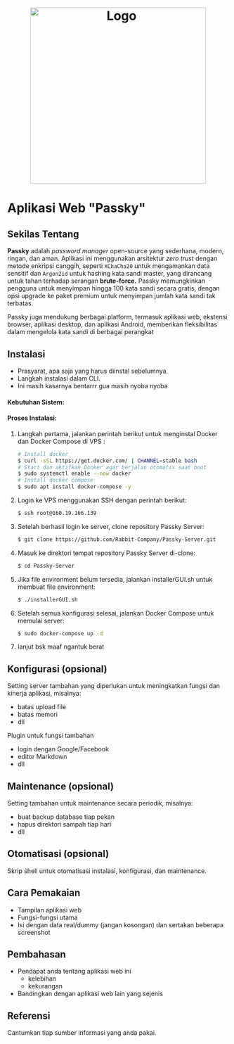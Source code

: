 <h1 align="center">
  <img src="https://passky.org/images/logo.png" alt="Logo" width="400" height="400">
</h1>

# Aplikasi Web "Passky"


## Sekilas Tentang

**Passky** adalah _password manager_ open-source yang sederhana, modern, ringan, dan aman. Aplikasi ini menggunakan arsitektur _zero trust_ dengan metode enkripsi canggih, seperti `XChaCha20` untuk mengamankan data sensitif dan `Argon2id` untuk hashing kata sandi master, yang dirancang untuk tahan terhadap serangan **brute-force.** Passky memungkinkan pengguna untuk menyimpan hingga 100 kata sandi secara gratis, dengan opsi upgrade ke paket premium untuk menyimpan jumlah kata sandi tak terbatas.

Passky juga mendukung berbagai platform, termasuk aplikasi web, ekstensi browser, aplikasi desktop, dan aplikasi Android, memberikan fleksibilitas dalam mengelola kata sandi di berbagai perangkat


## Instalasi

- Prasyarat, apa saja yang harus diinstal sebelumnya.
- Langkah instalasi dalam CLI.
- Ini masih kasarnya bentarrr gua masih nyoba nyoba

#### Kebutuhan Sistem:

#### Proses Instalasi:
1. Langkah pertama, jalankan perintah berikut untuk menginstal Docker dan Docker Compose di VPS :
   
     ```bash
     # Install docker
     $ curl -sSL https://get.docker.com/ | CHANNEL=stable bash
     # Start dan aktifkan Docker agar berjalan otomatis saat boot
     $ sudo systemctl enable --now docker
     # Install docker compose
     $ sudo apt install docker-compose -y

2. Login ke VPS menggunakan SSH dengan perintah berikut:
   
   ```bash
   $ ssh root@160.19.166.139

3. Setelah berhasil login ke server, clone repository Passky Server:
   
   ```bash
   $ git clone https://github.com/Rabbit-Company/Passky-Server.git 

4. Masuk ke direktori tempat repository Passky Server di-clone:
   
   ```bash
   $ cd Passky-Server

5. Jika file environment belum tersedia, jalankan installerGUI.sh untuk membuat file environment:
   
   ```bash
   $ ./installerGUI.sh

7. Setelah semua konfigurasi selesai, jalankan Docker Compose untuk memulai server:
    
   ```bash
   $ sudo docker-compose up -d

8. lanjut bsk maaf ngantuk berat

## Konfigurasi (opsional)

Setting server tambahan yang diperlukan untuk meningkatkan fungsi dan kinerja aplikasi, misalnya:
- batas upload file
- batas memori
- dll

Plugin untuk fungsi tambahan
- login dengan Google/Facebook
- editor Markdown
- dll


##  Maintenance (opsional)

Setting tambahan untuk maintenance secara periodik, misalnya:
- buat backup database tiap pekan
- hapus direktori sampah tiap hari
- dll


## Otomatisasi (opsional)

Skrip shell untuk otomatisasi instalasi, konfigurasi, dan maintenance.


## Cara Pemakaian

- Tampilan aplikasi web
- Fungsi-fungsi utama
- Isi dengan data real/dummy (jangan kosongan) dan sertakan beberapa screenshot


## Pembahasan

- Pendapat anda tentang aplikasi web ini
    - kelebihan
    - kekurangan
- Bandingkan dengan aplikasi web lain yang sejenis


## Referensi

Cantumkan tiap sumber informasi yang anda pakai.
